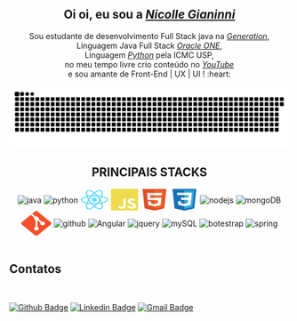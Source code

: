 <div>
  <h2 align="center">Oi oi, eu sou a <a href="https://www.linkedin.com/in/nicollegianinni/"><i>Nicolle Gianinni</i></a></h2>
  <p align="center">Sou estudante de desenvolvimento Full Stack java na <a href="https://brazil.generation.org/"><i>Generation</i></a>,<br><align="center">Linguagem Java Full Stack  <a href="https://www.oracle.com/br/education/oracle-next-education/"><i>Oracle ONE</i></a>,<br>
Linguagem <a href="https://meninasprogramadoras.icmc.usp.br//"><i>Python</i></a> pela ICMC USP, <br>no meu tempo livre crio conteúdo no <a href="https://www.youtube.com/channel/UCfzN3jIWFtTjwMX-NIVynxA"><i>YouTube</i></a><span> 
  <a align="rigth"  href="https://www.youtube.com/channel/UCfzN3jIWFtTjwMX-NIVynxA" target="_blank"> 
  </a><br>e sou amante de Front-End | UX | UI ! :heart:
     </div>
     
     

<div align="center">
  
  ![Snake animation](https://github.com/nicollegianinni/nicollegianinni/blob/output/github-contribution-grid-snake.svg)
  
  <h2> PRINCIPAIS STACKS</h2> 
</div>
<div align="center" valign="top">
  <img align="center" alt="java" height="60" width="70" src="https://logospng.org/download/java/logo-java-512.png">
  <img align="center" alt="python" height="50" width="40" src="https://logodownload.org/wp-content/uploads/2019/10/python-logo-2.png">
  <img align="center" alt="React" height="40" width="50" src="https://raw.githubusercontent.com/devicons/devicon/master/icons/react/react-original.svg">
  <img align="center" alt="Js" height="40" width="50" src="https://raw.githubusercontent.com/devicons/devicon/master/icons/javascript/javascript-plain.svg">
  <img align="center" alt="HTML" height="40" width="50" src="https://raw.githubusercontent.com/devicons/devicon/master/icons/html5/html5-original.svg">
  <img align="center" alt="CSS" height="40" width="50" src="https://raw.githubusercontent.com/devicons/devicon/master/icons/css3/css3-original.svg">
  <img align="center" alt="nodejs" height="45" width="55" src="https://cdn.worldvectorlogo.com/logos/nodejs-icon.svg">
  <img align="center" alt="mongoDB" height="40" width=50" src="https://pluspng.com/img-png/logo-mongodb-png-mongodb-logo-png-400.png">
  <img align="center" alt="git" height="45" width="55" src="https://raw.githubusercontent.com/devicons/devicon/master/icons/git/git-original.svg">                                                                                                 
  <img align="center" alt="github" height="40" width=50" src="https://cdn-icons-png.flaticon.com/512/25/25231.png">
  <img align="center" alt="Angular" height="50" width="60" src="https://www.kindpng.com/picc/m/70-705578_manage-loading-with-angular-material-progress-bars-angular.png">
  <img align="center" alt="jquery" height="50" width="40" src="https://pluspng.com/img-png/logo-jquery-png--400.png">
  <img align="center" alt="mySQL" height="40" width=50" src="https://www.elearningworld.org/wp-content/uploads/2019/04/MySQL.svg.png">
  <img align="center" alt="botestrap" height="45" width="55" src="https://lh6.googleusercontent.com/proxy/M_tvSYy6I1MEBflFQDd_7xuy2ycGig0NjfPiq5vrU_IPtzAl9MlbC_knprw0y5Og3lvSnOfgKkagIuHIFmBwYIg5pmFkYKhxphu5SJ6sxyoNlabLWjyNJRimxY_EYZO4Qo4BD6MTGHRtqAQC4GPQVQWgXWciwuLEfl5ca6Qc=w1600">
  <img align="center" alt="spring" height="40" width=50" src="https://marlo.com.au/wp-content/uploads/2018/10/spring-boot.png">
   
</div><br>

  </div>
   
  
  <h2>Contatos</h2><br>

[![Github Badge](https://img.shields.io/badge/-Github-000?style=flat-square&logo=Github&logoColor=white&link=link_do_seu_perfil_no_github)](https://github.com/nicollegianinni)
[![Linkedin Badge](https://img.shields.io/badge/-LinkedIn-blue?style=flat-square&logo=Linkedin&logoColor=white&link=link_do_seu_perfil_no_linkedin)](https://www.linkedin.com/in/nicollegianinni/)
[![Gmail Badge](https://img.shields.io/badge/-Gmail-c14438?style=flat-square&logo=Gmail&logoColor=white&link=mailto:seu_email)](mailto:nicolle.gianini@gmail.com)


   


